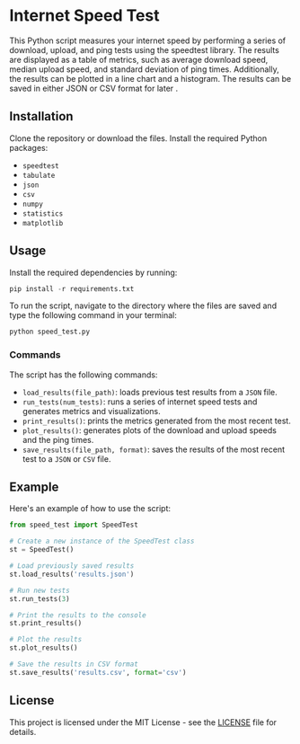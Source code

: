 # Internet Speed Test

This Python script measures your internet speed by performing a series of download, upload, and ping tests using the speedtest library. The results are displayed as a table of metrics, such as average download speed, median upload speed, and standard deviation of ping times. Additionally, the results can be plotted in a line chart and a histogram. The results can be saved in either JSON or CSV format for later .

## Installation
Clone the repository or download the files.
Install the required Python packages: 
- `speedtest` 
- `tabulate` 
- `json`
- `csv` 
- `numpy` 
- `statistics` 
- `matplotlib`
## Usage
Install the required dependencies by running:
```python
pip install -r requirements.txt
```
To run the script, navigate to the directory where the files are saved and type the following command in your terminal:
```python
python speed_test.py
```
### Commands
The script has the following commands:
- `load_results(file_path)`: loads previous test results from a `JSON` file.
- `run_tests(num_tests)`: runs a series of internet speed tests and generates metrics and visualizations.
- `print_results()`: prints the metrics generated from the most recent test.
- `plot_results()`: generates plots of the download and upload speeds and the ping times.
- `save_results(file_path, format)`: saves the results of the most recent test to a `JSON` or `CSV` file.
## Example
Here's an example of how to use the script:
```python
from speed_test import SpeedTest

# Create a new instance of the SpeedTest class
st = SpeedTest()

# Load previously saved results
st.load_results('results.json')

# Run new tests
st.run_tests(3)

# Print the results to the console
st.print_results()

# Plot the results
st.plot_results()

# Save the results in CSV format
st.save_results('results.csv', format='csv')
```

## License
This project is licensed under the MIT License - see the [LICENSE](https://github.com/TheHumanoidTyphoon/internet-speed/blob/master/LICENSE) file for details.

